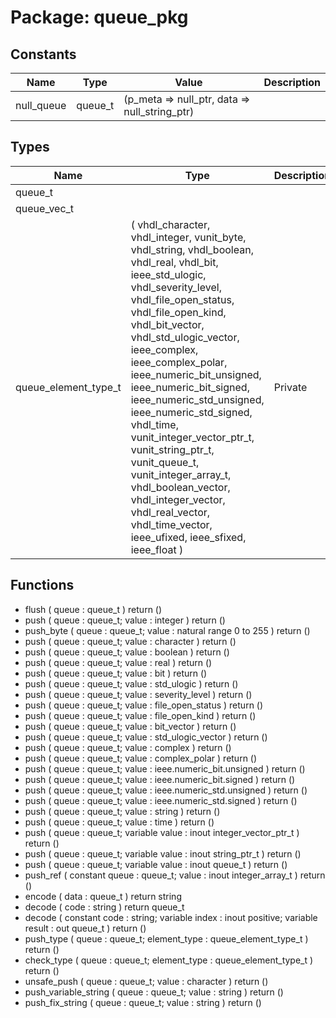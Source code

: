 # Package: queue_pkg

## Constants

| Name       | Type    | Value                                          | Description |
| ---------- | ------- | ---------------------------------------------- | ----------- |
| null_queue | queue_t |  (p_meta => null_ptr, data => null_string_ptr) |             |
## Types

| Name                 | Type                                                                                                                                                                                                                                                                                                                                                                                                                                                                                                                                                                                    | Description |
| -------------------- | --------------------------------------------------------------------------------------------------------------------------------------------------------------------------------------------------------------------------------------------------------------------------------------------------------------------------------------------------------------------------------------------------------------------------------------------------------------------------------------------------------------------------------------------------------------------------------------- | ----------- |
| queue_t              |                                                                                                                                                                                                                                                                                                                                                                                                                                                                                                                                                                                         |             |
| queue_vec_t          |                                                                                                                                                                                                                                                                                                                                                                                                                                                                                                                                                                                         |             |
| queue_element_type_t | ( vhdl_character, vhdl_integer, vunit_byte, vhdl_string, vhdl_boolean, vhdl_real, vhdl_bit, ieee_std_ulogic, vhdl_severity_level, vhdl_file_open_status, vhdl_file_open_kind, vhdl_bit_vector, vhdl_std_ulogic_vector, ieee_complex, ieee_complex_polar, ieee_numeric_bit_unsigned, ieee_numeric_bit_signed, ieee_numeric_std_unsigned, ieee_numeric_std_signed, vhdl_time, vunit_integer_vector_ptr_t, vunit_string_ptr_t, vunit_queue_t, vunit_integer_array_t, vhdl_boolean_vector, vhdl_integer_vector, vhdl_real_vector, vhdl_time_vector, ieee_ufixed, ieee_sfixed, ieee_float )  | Private     |
## Functions
- flush <font id="function_arguments">( queue : queue_t ) </font> <font id="function_return">return ()</font>
- push <font id="function_arguments">( queue : queue_t; value : integer ) </font> <font id="function_return">return ()</font>
- push_byte <font id="function_arguments">( queue : queue_t; value : natural range 0 to 255 ) </font> <font id="function_return">return ()</font>
- push <font id="function_arguments">( queue : queue_t; value : character ) </font> <font id="function_return">return ()</font>
- push <font id="function_arguments">( queue : queue_t; value : boolean ) </font> <font id="function_return">return ()</font>
- push <font id="function_arguments">( queue : queue_t; value : real ) </font> <font id="function_return">return ()</font>
- push <font id="function_arguments">( queue : queue_t; value : bit ) </font> <font id="function_return">return ()</font>
- push <font id="function_arguments">( queue : queue_t; value : std_ulogic ) </font> <font id="function_return">return ()</font>
- push <font id="function_arguments">( queue : queue_t; value : severity_level ) </font> <font id="function_return">return ()</font>
- push <font id="function_arguments">( queue : queue_t; value : file_open_status ) </font> <font id="function_return">return ()</font>
- push <font id="function_arguments">( queue : queue_t; value : file_open_kind ) </font> <font id="function_return">return ()</font>
- push <font id="function_arguments">( queue : queue_t; value : bit_vector ) </font> <font id="function_return">return ()</font>
- push <font id="function_arguments">( queue : queue_t; value : std_ulogic_vector ) </font> <font id="function_return">return ()</font>
- push <font id="function_arguments">( queue : queue_t; value : complex ) </font> <font id="function_return">return ()</font>
- push <font id="function_arguments">( queue : queue_t; value : complex_polar ) </font> <font id="function_return">return ()</font>
- push <font id="function_arguments">( queue : queue_t; value : ieee.numeric_bit.unsigned ) </font> <font id="function_return">return ()</font>
- push <font id="function_arguments">( queue : queue_t; value : ieee.numeric_bit.signed ) </font> <font id="function_return">return ()</font>
- push <font id="function_arguments">( queue : queue_t; value : ieee.numeric_std.unsigned ) </font> <font id="function_return">return ()</font>
- push <font id="function_arguments">( queue : queue_t; value : ieee.numeric_std.signed ) </font> <font id="function_return">return ()</font>
- push <font id="function_arguments">( queue : queue_t; value : string ) </font> <font id="function_return">return ()</font>
- push <font id="function_arguments">( queue : queue_t; value : time ) </font> <font id="function_return">return ()</font>
- push <font id="function_arguments">( queue : queue_t; variable value : inout integer_vector_ptr_t ) </font> <font id="function_return">return ()</font>
- push <font id="function_arguments">( queue : queue_t; variable value : inout string_ptr_t ) </font> <font id="function_return">return ()</font>
- push <font id="function_arguments">( queue : queue_t; variable value : inout queue_t ) </font> <font id="function_return">return ()</font>
- push_ref <font id="function_arguments">( constant queue : queue_t; value : inout integer_array_t ) </font> <font id="function_return">return ()</font>
- encode <font id="function_arguments">( data : queue_t ) </font> <font id="function_return">return string </font>
- decode <font id="function_arguments">( code : string ) </font> <font id="function_return">return queue_t </font>
- decode <font id="function_arguments">( constant code   : string; variable index  : inout positive; variable result : out queue_t ) </font> <font id="function_return">return ()</font>
- push_type <font id="function_arguments">( queue        : queue_t; element_type : queue_element_type_t ) </font> <font id="function_return">return ()</font>
- check_type <font id="function_arguments">( queue        : queue_t; element_type : queue_element_type_t ) </font> <font id="function_return">return ()</font>
- unsafe_push <font id="function_arguments">( queue : queue_t; value : character ) </font> <font id="function_return">return ()</font>
- push_variable_string <font id="function_arguments">( queue : queue_t; value : string ) </font> <font id="function_return">return ()</font>
- push_fix_string <font id="function_arguments">( queue : queue_t; value : string ) </font> <font id="function_return">return ()</font>
